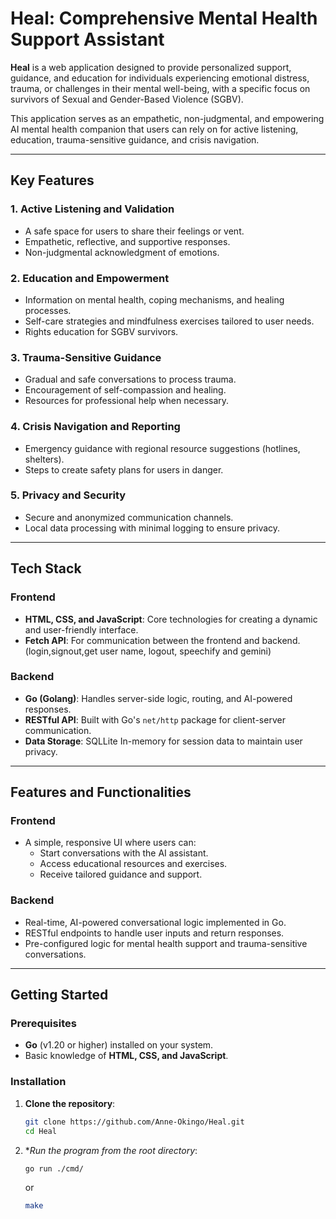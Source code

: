 # Heal: Comprehensive Mental Health Support Assistant

**Heal** is a web application designed to provide personalized support, guidance, and education for individuals experiencing emotional distress, trauma, or challenges in their mental well-being, with a specific focus on survivors of Sexual and Gender-Based Violence (SGBV).

This application serves as an empathetic, non-judgmental, and empowering AI mental health companion that users can rely on for active listening, education, trauma-sensitive guidance, and crisis navigation.

---

## Key Features

### 1. Active Listening and Validation
- A safe space for users to share their feelings or vent.
- Empathetic, reflective, and supportive responses.
- Non-judgmental acknowledgment of emotions.

### 2. Education and Empowerment
- Information on mental health, coping mechanisms, and healing processes.
- Self-care strategies and mindfulness exercises tailored to user needs.
- Rights education for SGBV survivors.

### 3. Trauma-Sensitive Guidance
- Gradual and safe conversations to process trauma.
- Encouragement of self-compassion and healing.
- Resources for professional help when necessary.

### 4. Crisis Navigation and Reporting
- Emergency guidance with regional resource suggestions (hotlines, shelters).
- Steps to create safety plans for users in danger.

### 5. Privacy and Security
- Secure and anonymized communication channels.
- Local data processing with minimal logging to ensure privacy.

---

## Tech Stack

### **Frontend**
- **HTML, CSS, and JavaScript**: Core technologies for creating a dynamic and user-friendly interface.
- **Fetch API**: For communication between the frontend and backend.(login,signout,get user name, logout, speechify and gemini)

### **Backend**
- **Go (Golang)**: Handles server-side logic, routing, and AI-powered responses.
- **RESTful API**: Built with Go's `net/http` package for client-server communication.
- **Data Storage**: SQLLite In-memory for session data to maintain user privacy.

---

## Features and Functionalities

### **Frontend**
- A simple, responsive UI where users can:
  - Start conversations with the AI assistant.
  - Access educational resources and exercises.
  - Receive tailored guidance and support.

### **Backend**
- Real-time, AI-powered conversational logic implemented in Go.
- RESTful endpoints to handle user inputs and return responses.
- Pre-configured logic for mental health support and trauma-sensitive conversations.

---

## Getting Started

### Prerequisites
- **Go** (v1.20 or higher) installed on your system.
- Basic knowledge of **HTML, CSS, and JavaScript**.

### Installation

1. **Clone the repository**:
   ```bash
   git clone https://github.com/Anne-Okingo/Heal.git
   cd Heal

2. **Run the program from the root directory*:
   ```bash
   go run ./cmd/

   ```

   or 
   ```bash
   make
   ```
